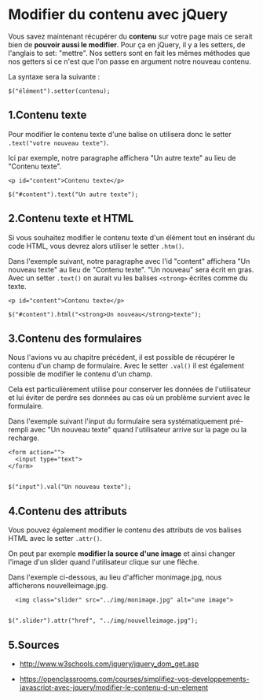 # Modifier du contenu avec jQuery

Vous savez maintenant récupérer du **contenu** sur votre page mais ce serait bien de **pouvoir aussi le modifier**. Pour ça en jQuery, il y a les setters, de l'anglais to set: "mettre". Nos setters sont en fait les mêmes méthodes que nos getters si ce n'est que l'on passe en argument notre nouveau contenu.

La syntaxe sera la suivante :

```
$("élément").setter(contenu);

```

## 1\.Contenu texte

Pour modifier le contenu texte d'une balise on utilisera donc le setter ```.text("votre nouveau texte")```.

Ici par exemple, notre paragraphe affichera "Un autre texte" au lieu de "Contenu texte".

```
<p id="content">Contenu texte</p>

```

```
$("#content").text("Un autre texte");

```

## 2\.Contenu texte et HTML

Si vous souhaitez modifier le contenu texte d'un élément tout en insérant du code HTML, vous devrez alors utiliser le setter ```.htm()```.

Dans l'exemple suivant, notre paragraphe avec l'id "content" affichera "Un nouveau texte" au lieu de "Contenu texte". "Un nouveau" sera écrit en gras. Avec un setter ```.text()``` on aurait vu les balises ```<strong>``` écrites comme du texte.

```
<p id="content">Contenu texte</p>

```

```
$("#content").html("<strong>Un nouveau</strong>texte");

```

## 3\.Contenu des formulaires

Nous l'avions vu au chapitre précédent, il est possible de récupérer le contenu d'un champ de formulaire. Avec le setter ```.val()``` il est également possible de modifier le contenu d'un champ.

Cela est particulièrement utilise pour conserver les données de l'utilisateur et lui éviter de perdre ses données au cas où un problème survient avec le formulaire.

Dans l'exemple suivant l'input du formulaire sera systématiquement pré-rempli avec "Un nouveau texte" quand l'utilisateur arrive sur la page ou la recharge.

```
<form action="">
  <input type="text">
</form>

```

```

$("input").val("Un nouveau texte");

```

## 4\.Contenu des attributs

Vous pouvez également modifier le contenu des attributs de vos balises HTML avec le setter ```.attr()```.

On peut par exemple **modifier la source d'une image** et ainsi changer l'image d'un slider quand l'utilisateur clique sur une flèche.

Dans l'exemple ci-dessous, au lieu d'afficher monimage.jpg, nous afficherons nouvelleimage.jpg.

```
  <img class="slider" src="../img/monimage.jpg" alt="une image">

```

```

$(".slider").attr("href", "../img/nouvelleimage.jpg");

```

## 5\.Sources

- http://www.w3schools.com/jquery/jquery_dom_get.asp

- https://openclassrooms.com/courses/simplifiez-vos-developpements-javascript-avec-jquery/modifier-le-contenu-d-un-element
